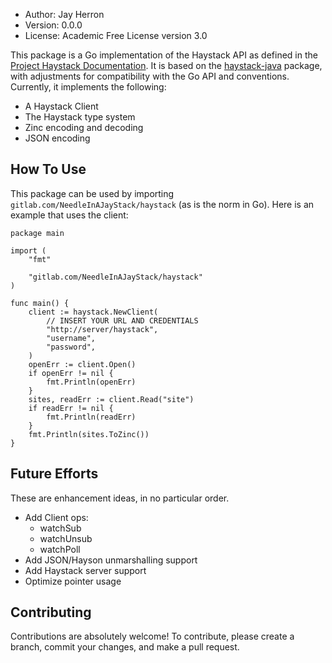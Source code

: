 - Author: Jay Herron
- Version: 0.0.0
- License: Academic Free License version 3.0

This package is a Go implementation of the Haystack API as defined in the [Project Haystack Documentation](https://project-haystack.org/doc).
It is based on the [haystack-java](https://github.com/skyfoundry/haystack-java) package, with adjustments for compatibility with the Go API
and conventions. Currently, it implements the following:

- A Haystack Client
- The Haystack type system
- Zinc encoding and decoding
- JSON encoding

## How To Use
This package can be used by importing `gitlab.com/NeedleInAJayStack/haystack` (as is the norm in Go). Here is an example that uses the client:

    package main

	import (
		"fmt"

		"gitlab.com/NeedleInAJayStack/haystack"
	)

	func main() {
		client := haystack.NewClient(
			// INSERT YOUR URL AND CREDENTIALS
			"http://server/haystack",
			"username",
			"password",
		)
		openErr := client.Open()
		if openErr != nil {
			fmt.Println(openErr)
		}
		sites, readErr := client.Read("site")
		if readErr != nil {
			fmt.Println(readErr)
		}
		fmt.Println(sites.ToZinc())
	}

## Future Efforts
These are enhancement ideas, in no particular order.

- Add Client ops:
    - watchSub
    - watchUnsub
    - watchPoll
- Add JSON/Hayson unmarshalling support
- Add Haystack server support
- Optimize pointer usage

## Contributing
Contributions are absolutely welcome! To contribute, please create a branch, commit your changes, and make a pull request.